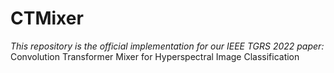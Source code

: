 # CTMixer
*This repository is the official implementation for our IEEE TGRS 2022 paper:*
Convolution Transformer Mixer for Hyperspectral Image Classification
